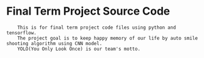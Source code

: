 # Final Term Project Source Code

        This is for final term project code files using python and tensorflow.
        The project goal is to keep happy memory of our life by auto smile shooting algorithm using CNN model.
        YOLO(You Only Look Once) is our team's motto.

